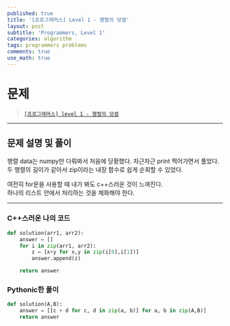```yaml
---
published: true
title: '[프로그래머스] Level 1 - 행렬의 덧셈'
layout: post
subtitle: 'Programmers, Level 1'
categories: algorithm
tags: programmers problems
comments: true
use_math: true
---
```


# **문제**

> [`[프로그래머스] level 1 - 행렬의 덧셈`](https://programmers.co.kr/learn/courses/30/lessons/12950)

---
## **문제 설명 및 풀이**

행렬 data는 numpy만 다뤄봐서 처음에 당황했다. 차근차근 print 찍어가면서 풀었다.  
두 행렬의 길이가 같아서 zip이라는 내장 함수로 쉽게 순회할 수 있었다.

여전히 for문을 사용할 때 내가 봐도 c++스러운 것이 느껴진다.  
하나의 리스트 안에서 처리하는 것을 체화해야 한다.

---
### C++스러운 나의 코드
```python
def solution(arr1, arr2):
    answer = []
    for i in zip(arr1, arr2):
        z = [x+y for x,y in zip(i[0],i[1])]
        answer.append(z)

    return answer
```

### Pythonic한 풀이
```python
def solution(A,B):
    answer = [[c + d for c, d in zip(a, b)] for a, b in zip(A,B)]
    return answer
```
